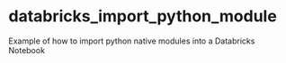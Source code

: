 # databricks_import_python_module
Example of how to import python native modules into a Databricks Notebook
